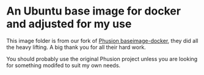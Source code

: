 # An Ubuntu base image for docker and adjusted for my use

This image folder is from our fork of [Phusion baseimage-docker](https://github.com/phusion/baseimage-docker), they did all the heavy lifting.  A big thank you for all their hard work.

You should probably use the original Phusion project unless you are looking for something modifed to suit my own needs.
